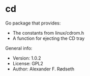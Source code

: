 # cd

Go package that provides:

* The constants from linux/cdrom.h
* A function for ejecting the CD tray

General info:

* Version: 1.0.2
* License: GPL2
* Author: Alexander F. Rødseth

